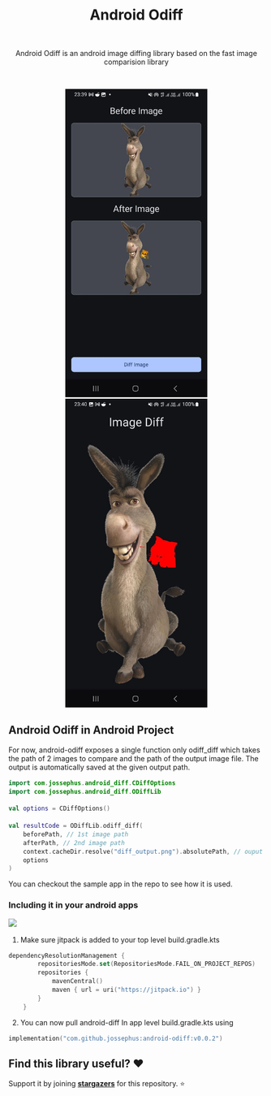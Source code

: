 <h1 align="center">Android Odiff</h1></br>

<p align="center">
Android Odiff is an android image diffing library based on the fast image comparision library 
</p>
</br>

<p align="center">
    <img src="./assets/image-1.jpg" width="280"/>
    <img src="./assets/image-2.jpg" width="280"/>
</p>

## Android Odiff in Android Project
For now, android-odiff exposes a single function only odiff_diff which takes the path of 2 images to compare and the path of the output image
file. The output is automatically saved at the given output path.
```kt
import com.jossephus.android_diff.CDiffOptions
import com.jossephus.android_diff.ODiffLib

val options = CDiffOptions()

val resultCode = ODiffLib.odiff_diff(
    beforePath, // 1st image path
    afterPath, // 2nd image path
    context.cacheDir.resolve("diff_output.png").absolutePath, // ouput path
    options
)
```
You can checkout the sample app in the repo to see how it is used. 

### Including it in your android apps 

[![](https://jitpack.io/v/jossephus/android-odiff.svg)](https://jitpack.io/#jossephus/android-odiff)

1. Make sure jitpack is added to your top level build.gradle.kts
```kt
dependencyResolutionManagement {
		repositoriesMode.set(RepositoriesMode.FAIL_ON_PROJECT_REPOS)
		repositories {
			mavenCentral()
			maven { url = uri("https://jitpack.io") }
		}
	}
```
2. You can now pull android-diff In app level build.gradle.kts using
```kt
implementation("com.github.jossephus:android-odiff:v0.0.2")
```

## Find this library useful? :heart:
Support it by joining __[stargazers](https://github.com/jossephus/android-odiff/stargazers)__ for this repository. :star: <br>
